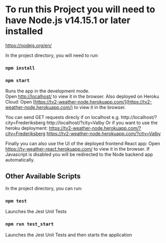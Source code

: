 # To run this Project you will need to have Node.js v14.15.1 or later installed
https://nodejs.org/en/

In the project directory, you will need to run:

### `npm install`
### `npm start`

Runs the app in the development mode.\
Open [http://localhost/](http://localhost/) to view it in the browser.
Also deployed on Heroku Cloud:
Open [https://tv2-weather-node.herokuapp.com/](https://tv2-weather-node.herokuapp.com/) to view it in the browser.

You can send GET requests direcly if on localhost e.g.
http://localhost/?city=Frederiksberg
http://localhost/?city=Valby
Or if you want to use the heroku deployment:
https://tv2-weather-node.herokuapp.com/?city=Frederiksberg
https://tv2-weather-node.herokuapp.com/?city=Valby


Finally you can also use the UI of the deployed frontend React app: Open https://tv-weather-react.herokuapp.com/ to view it in the browser.
If Javascript is disabled you will be redirected to the Node backend app automatically.

## Other Available Scripts

In the project directory, you can run:

### `npm test`

Launches the Jest Unit Tests

### `npm run test_start`

Launches the Jest Unit Tests and then starts the application
